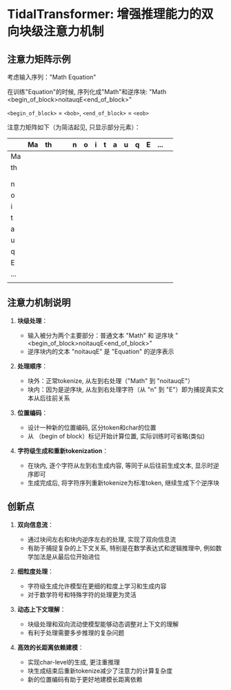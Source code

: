 # TidalTransformer: 增强推理能力的双向块级注意力机制

## 注意力矩阵示例

考虑输入序列："Math Equation" 

在训练"Equation"的时候, 序列化成"Math"和逆序块: "Math <begin_of_block>noitauqE<end_of_block>"

`<begin_of_block>` = `<bob>`, `<end_of_block>` = `<eob>`

注意力矩阵如下（为简洁起见, 只显示部分元素）：

|       | Ma | th |    | <bob> | n | o | i | t | a | u | q | E | ... | <eob> |
|-------|----|----|----|-------|---|---|---|---|---|---|---|---|-----|-------|
| Ma    |    |    |    |       |   |   |   |   |   |   |   |   |     |       |
| th    |    |    |    |       |   |   |   |   |   |   |   |   |     |       |
|       |    |    |    |       |   |   |   |   |   |   |   |   |     |       |
| <bob> |    |    |    |       |   |   |   |   |   |   |   |   |     |       |
| n     |    |    |    |       |   |   |   |   |   |   |   |   |     |       |
| o     |    |    |    |       |   |   |   |   |   |   |   |   |     |       |
| i     |    |    |    |       |   |   |   |   |   |   |   |   |     |       |
| t     |    |    |    |       |   |   |   |   |   |   |   |   |     |       |
| a     |    |    |    |       |   |   |   |   |   |   |   |   |     |       |
| u     |    |    |    |       |   |   |   |   |   |   |   |   |     |       |
| q     |    |    |    |       |   |   |   |   |   |   |   |   |     |       |
| E     |    |    |    |       |   |   |   |   |   |   |   |   |     |       |
| ...   |    |    |    |       |   |   |   |   |   |   |   |   |     |       |
| <eob> |    |    |    |       |   |   |   |   |   |   |   |   |     |       |

## 注意力机制说明

1. **块级处理**：
   - 输入被分为两个主要部分：普通文本 "Math" 和 逆序块 "<begin_of_block>noitauqE<end_of_block>"
   - 逆序块内的文本 "noitauqE" 是 "Equation" 的逆序表示

2. **处理顺序**：
   - 块外：正常tokenize, 从左到右处理（"Math" 到 "noitauqE"）
   - 块内：因为是逆序块, 从左到右处理字符（从 "n" 到 "E"）即为捕捉真实文本从后往前关系

3. **位置编码**：
   - 设计一种新的位置编码, 区分token和char的位置
   - 从 <bob>（begin of block）标记开始计算位置, 实际训练时可省略(类似<bos>)

4. **字符级生成和重新tokenization**：
   - 在块内, 逐个字符从左到右生成内容, 等同于从后往前生成文本, 显示时逆序即可
   - 生成完成后, 将字符序列重新tokenize为标准token, 继续生成下个逆序块

## 创新点

1. **双向信息流**：
   - 通过块间左右和块内逆序左右的处理, 实现了双向信息流
   - 有助于捕捉复杂的上下文关系, 特别是在数学表达式和逻辑推理中, 例如数学加法是从最后位开始进位

2. **细粒度处理**：
   - 字符级生成允许模型在更细的粒度上学习和生成内容
   - 对于数学符号和特殊字符的处理更为灵活

3. **动态上下文理解**：
   - 块级处理和双向流动使模型能够动态调整对上下文的理解
   - 有利于处理需要多步推理的复杂问题

4. **高效的长距离依赖建模**：
   - 实现char-level的生成, 更注重推理
   - 块生成结束后重新tokenize减少了注意力的计算复杂度
   - 新的位置编码有助于更好地建模长距离依赖

